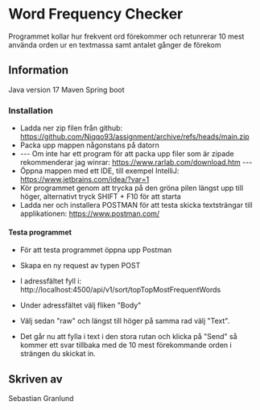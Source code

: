 # Word Frequency Checker
Programmet kollar hur frekvent ord förekommer och retunrerar 10 mest använda orden ur en textmassa samt antalet gånger de förekom

## Information

Java version 17
Maven
Spring boot


### Installation

* Ladda ner zip filen från github: https://github.com/Niqqo93/assignment/archive/refs/heads/main.zip
* Packa upp mappen någonstans på datorn
* --- Om inte har ett program för att packa upp filer som är zipade rekommenderar jag winrar: https://www.rarlab.com/download.htm ---
* Öppna mappen med ett IDE, till exempel IntelliJ: https://www.jetbrains.com/idea/?var=1
* Kör programmet genom att trycka på den gröna pilen längst upp till höger, alternativt tryck SHIFT + F10 för att starta
* Ladda ner och installera POSTMAN för att testa skicka textsträngar till applikationen: https://www.postman.com/

#### Testa programmet

* För att testa programmet öppna upp Postman
* Skapa en ny request av typen POST
* I adressfältet fyll i: http://localhost:4500/api/v1/sort/topTopMostFrequentWords
* Under adressfältet välj fliken "Body"
* Välj sedan "raw" och längst till höger på samma rad välj "Text".

* Det går nu att fylla i text i den stora rutan och klicka på "Send" så kommer ett svar tillbaka med de 10 mest förekommande orden i strängen du skickat in.


## Skriven av

Sebastian Granlund
